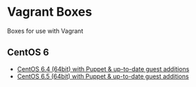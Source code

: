 # Vagrant Boxes

Boxes for use with Vagrant

## CentOS 6

* [CentOS 6.4 (64bit) with Puppet & up-to-date guest additions](https://dl.dropboxusercontent.com/sh/qo7bbnb0bc9i2r0/9mEibiIxx1/CentOS6.4.box?dl=1)
* [CentOS 6.5 (64bit) with Puppet & up-to-date guest additions](https://dl.dropboxusercontent.com/s/v8s0j00cxjyanxl/CentOS6.5.box?dl=1)
